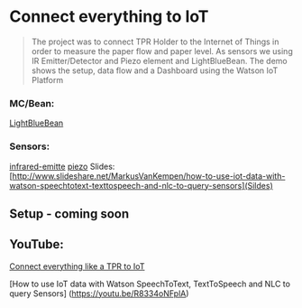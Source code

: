 # Connect everything to IoT 

> The project was to connect TPR Holder to the Internet of Things in order to measure the paper flow and paper level. As sensors we using IR Emitter/Detector and Piezo element and LightBlueBean. The demo shows the setup, data flow and a Dashboard using the Watson IoT Platform


### MC/Bean:
[LightBlueBean](https://punchthrough.com/bean)
### Sensors:
[infrared-emitte](https://www.creatroninc.com/product/940nm-infrared-emitter-transistor-pair-lte-5208-ltr-3208/)
[piezo](https://www.creatroninc.com/product/piezo-element-20mm/?search_query=piezo&results=13)
Slides:
[http://www.slideshare.net/MarkusVanKempen/how-to-use-iot-data-with-watson-speechtotext-texttospeech-and-nlc-to-query-sensors](Sildes)


## Setup - coming soon

## YouTube:
[Connect everything like a TPR to IoT](https://www.youtube.com/watch?v=2g79bANPTd0)

[How to use IoT data with  Watson SpeechToText, TextToSpeech and NLC to query Sensors]
(https://youtu.be/R8334oNFplA)


